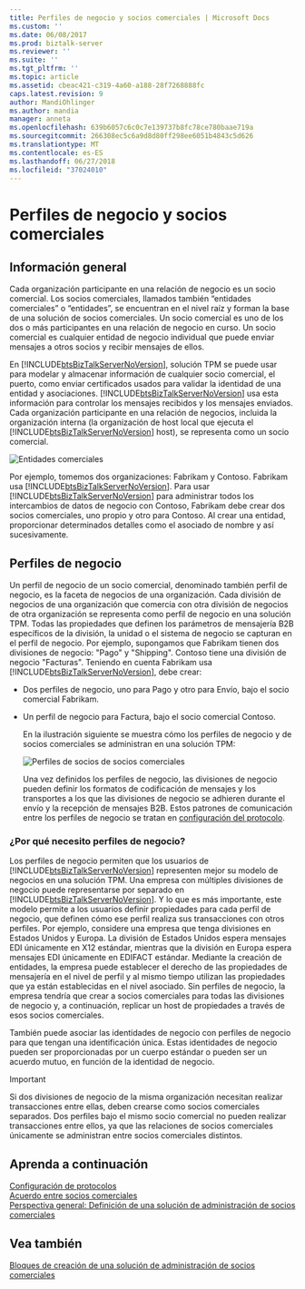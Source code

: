 ```yaml
---
title: Perfiles de negocio y socios comerciales | Microsoft Docs
ms.custom: ''
ms.date: 06/08/2017
ms.prod: biztalk-server
ms.reviewer: ''
ms.suite: ''
ms.tgt_pltfrm: ''
ms.topic: article
ms.assetid: cbeac421-c319-4a60-a188-28f7268888fc
caps.latest.revision: 9
author: MandiOhlinger
ms.author: mandia
manager: anneta
ms.openlocfilehash: 639b6057c6c0c7e139737b8fc78ce780baae719a
ms.sourcegitcommit: 266308ec5c6a9d8d80ff298ee6051b4843c5d626
ms.translationtype: MT
ms.contentlocale: es-ES
ms.lasthandoff: 06/27/2018
ms.locfileid: "37024010"
---
```

# <a name="trading-partners-and-business-profiles"></a>Perfiles de negocio y socios comerciales

## <a name="overview"></a>Información general
Cada organización participante en una relación de negocio es un socio comercial. Los socios comerciales, llamados también “entidades comerciales” o “entidades”, se encuentran en el nivel raíz y forman la base de una solución de socios comerciales. Un socio comercial es uno de los dos o más participantes en una relación de negocio en curso. Un socio comercial es cualquier entidad de negocio individual que puede enviar mensajes a otros socios y recibir mensajes de ellos.  
  
 En [!INCLUDE[btsBizTalkServerNoVersion](../includes/btsbiztalkservernoversion-md.md)], solución TPM se puede usar para modelar y almacenar información de cualquier socio comercial, el puerto, como enviar certificados usados para validar la identidad de una entidad y asociaciones. [!INCLUDE[btsBizTalkServerNoVersion](../includes/btsbiztalkservernoversion-md.md)] usa esta información para controlar los mensajes recibidos y los mensajes enviados. Cada organización participante en una relación de negocios, incluida la organización interna (la organización de host local que ejecuta el [!INCLUDE[btsBizTalkServerNoVersion](../includes/btsbiztalkservernoversion-md.md)] host), se representa como un socio comercial.
  
 ![Entidades comerciales](../core/media/tradingparties.gif "TradingParties")  
  
 Por ejemplo, tomemos dos organizaciones: Fabrikam y Contoso. Fabrikam usa [!INCLUDE[btsBizTalkServerNoVersion](../includes/btsbiztalkservernoversion-md.md)]. Para usar [!INCLUDE[btsBizTalkServerNoVersion](../includes/btsbiztalkservernoversion-md.md)] para administrar todos los intercambios de datos de negocio con Contoso, Fabrikam debe crear dos socios comerciales, uno propio y otro para Contoso. Al crear una entidad, proporcionar determinados detalles como el asociado de nombre y así sucesivamente.  
 
## <a name="business-profiles"></a>Perfiles de negocio

Un perfil de negocio de un socio comercial, denominado también perfil de negocio, es la faceta de negocios de una organización. Cada división de negocios de una organización que comercia con otra división de negocios de otra organización se representa como perfil de negocio en una solución TPM. Todas las propiedades que definen los parámetros de mensajería B2B específicos de la división, la unidad o el sistema de negocio se capturan en el perfil de negocio. Por ejemplo, supongamos que Fabrikam tienen dos divisiones de negocio: "Pago" y "Shipping". Contoso tiene una división de negocio "Facturas". Teniendo en cuenta Fabrikam usa [!INCLUDE[btsBizTalkServerNoVersion](../includes/btsbiztalkservernoversion-md.md)], debe crear:  
  
- Dos perfiles de negocio, uno para Pago y otro para Envío, bajo el socio comercial Fabrikam.  
  
- Un perfil de negocio para Factura, bajo el socio comercial Contoso.  
  
  En la ilustración siguiente se muestra cómo los perfiles de negocio y de socios comerciales se administran en una solución TPM:  
  
  ![Perfiles de socios de socios comerciales](../core/media/businessprofile.gif "BusinessProfile")  
  
  Una vez definidos los perfiles de negocio, las divisiones de negocio pueden definir los formatos de codificación de mensajes y los transportes a los que las divisiones de negocio se adhieren durante el envío y la recepción de mensajes B2B. Estos patrones de comunicación entre los perfiles de negocio se tratan en [configuración del protocolo](../core/protocol-settings.md).  
  
### <a name="why-do-i-need-business-profiles"></a>¿Por qué necesito perfiles de negocio?  
 Los perfiles de negocio permiten que los usuarios de [!INCLUDE[btsBizTalkServerNoVersion](../includes/btsbiztalkservernoversion-md.md)] representen mejor su modelo de negocios en una solución TPM. Una empresa con múltiples divisiones de negocio puede representarse por separado en [!INCLUDE[btsBizTalkServerNoVersion](../includes/btsbiztalkservernoversion-md.md)]. Y lo que es más importante, este modelo permite a los usuarios definir propiedades para cada perfil de negocio, que definen cómo ese perfil realiza sus transacciones con otros perfiles. Por ejemplo, considere una empresa que tenga divisiones en Estados Unidos y Europa. La división de Estados Unidos espera mensajes EDI únicamente en X12 estándar, mientras que la división en Europa espera mensajes EDI únicamente en EDIFACT estándar. Mediante la creación de entidades, la empresa puede establecer el derecho de las propiedades de mensajería en el nivel de perfil y al mismo tiempo utilizan las propiedades que ya están establecidas en el nivel asociado. Sin perfiles de negocio, la empresa tendría que crear a socios comerciales para todas las divisiones de negocio y, a continuación, replicar un host de propiedades a través de esos socios comerciales.  
  
 También puede asociar las identidades de negocio con perfiles de negocio para que tengan una identificación única. Estas identidades de negocio pueden ser proporcionadas por un cuerpo estándar o pueden ser un acuerdo mutuo, en función de la identidad de negocio.  
  
> [!IMPORTANT]
>  Si dos divisiones de negocio de la misma organización necesitan realizar transacciones entre ellas, deben crearse como socios comerciales separados. Dos perfiles bajo el mismo socio comercial no pueden realizar transacciones entre ellos, ya que las relaciones de socios comerciales únicamente se administran entre socios comerciales distintos.  
  
## <a name="learn-next"></a>Aprenda a continuación

[Configuración de protocolos](../core/protocol-settings.md)  
[Acuerdo entre socios comerciales](../core/trading-partner-agreement.md)  
[Perspectiva general: Definición de una solución de administración de socios comerciales](../core/putting-it-all-together-defining-a-trading-partner-management-solution.md)
 
## <a name="see-also"></a>Vea también  
 [Bloques de creación de una solución de administración de socios comerciales](../core/building-blocks-of-a-trading-partner-management-solution.md)